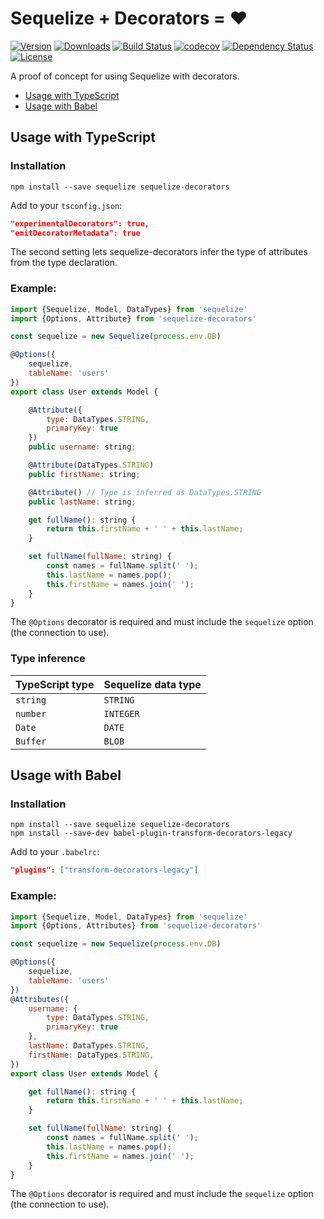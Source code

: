
# Sequelize + Decorators = ❤

[![Version](https://img.shields.io/npm/v/sequelize-decorators.svg?maxAge=2592000)](https://www.npmjs.com/package/sequelize-decorators)
[![Downloads](https://img.shields.io/npm/dt/sequelize-decorators.svg?maxAge=2592000)](https://www.npmjs.com/package/sequelize-decorators)
[![Build Status](https://travis-ci.org/felixfbecker/sequelize-decorators.svg?branch=master)](https://travis-ci.org/felixfbecker/sequelize-decorators)
[![codecov](https://codecov.io/gh/felixfbecker/sequelize-decorators/branch/master/graph/badge.svg)](https://codecov.io/gh/felixfbecker/sequelize-decorators)
[![Dependency Status](https://gemnasium.com/badges/github.com/felixfbecker/sequelize-decorators.svg)](https://gemnasium.com/github.com/felixfbecker/sequelize-decorators)
[![License](https://img.shields.io/npm/l/sql-template-strings.svg?maxAge=2592000)](https://github.com/felixfbecker/node-sql-template-strings/blob/master/LICENSE.txt)

A proof of concept for using Sequelize with decorators.

 - [Usage with TypeScript](#usage-with-typescript)
 - [Usage with Babel](#usage-with-babel)

## Usage with TypeScript

### Installation

```
npm install --save sequelize sequelize-decorators
```

Add to your `tsconfig.json`:
```json
"experimentalDecorators": true,
"emitDecoratorMetadata": true
```
The second setting lets sequelize-decorators infer the type of attributes from the type declaration.

### Example:

```js
import {Sequelize, Model, DataTypes} from 'sequelize'
import {Options, Attribute} from 'sequelize-decorators'

const sequelize = new Sequelize(process.env.DB)

@Options({
    sequelize,
    tableName: 'users'
})
export class User extends Model {

    @Attribute({
        type: DataTypes.STRING,
        primaryKey: true
    })
    public username: string;

    @Attribute(DataTypes.STRING)
    public firstName: string;

    @Attribute() // Type is inferred as DataTypes.STRING
    public lastName: string;

    get fullName(): string {
        return this.firstName + ' ' + this.lastName;
    }

    set fullName(fullName: string) {
        const names = fullName.split(' ');
        this.lastName = names.pop();
        this.firstName = names.join(' ');
    }
}
```

The `@Options` decorator is required and must include the `sequelize` option (the connection to use).

### Type inference

 TypeScript type | Sequelize data type
-----------------|---------------------
 `string`        | `STRING`
 `number`        | `INTEGER`
 `Date`          | `DATE`
 `Buffer`        | `BLOB`


## Usage with Babel


### Installation

```
npm install --save sequelize sequelize-decorators
npm install --save-dev babel-plugin-transform-decorators-legacy
```

Add to your `.babelrc`:
```json
"plugins": ["transform-decorators-legacy"]
```

### Example:

```js
import {Sequelize, Model, DataTypes} from 'sequelize'
import {Options, Attributes} from 'sequelize-decorators'

const sequelize = new Sequelize(process.env.DB)

@Options({
    sequelize,
    tableName: 'users'
})
@Attributes({
    username: {
        type: DataTypes.STRING,
        primaryKey: true
    },
    lastName: DataTypes.STRING,
    firstName: DataTypes.STRING,
})
export class User extends Model {

    get fullName(): string {
        return this.firstName + ' ' + this.lastName;
    }

    set fullName(fullName: string) {
        const names = fullName.split(' ');
        this.lastName = names.pop();
        this.firstName = names.join(' ');
    }
}
```

The `@Options` decorator is required and must include the `sequelize` option (the connection to use).
